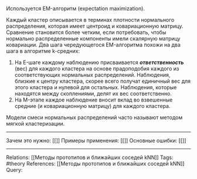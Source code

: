 Используется EM-алгоритм (expectation maximization). 

Каждый кластер описывается в терминах плотности нормального распределения, которая имеет центроид и ковариационную матрицу. Сравнение становится более четким, если потребовать, чтобы нормально распределенные компоненты имели скалярную матрицу ковариации. Два шага чередующегося EM-алгоритма похожи на два шага в алгоритме k-средних:
1. На E-шаге каждому наблюдению присваивается ***ответственность*** (вес) для каждого кластера на основе прадоподобия каждого из соответствующих нормальных распределений. Наблюдения, близкие к центру кластера, скорее всего получат единичный вес для этого кластера и нулевой для остальных. Наблюдения, которые находятся между скоплениями, делят их вес соответственно. 
2. На M-этапе каждое наблюдение вносит вклад во взвешенные средние (и ковариационную матрицу) для каждого кластера. 

Модели смеси нормальных распределений часто называют методом мягкой кластеризации. 

___
Зачем это нужно: [[]] 
Примеры применения: [[]] 
Основные ошибки: [[]]
___
Relations: [[Методы прототипов и ближайших соседей kNN]] 
Tags: #theory 
References: [[Методы прототипов и ближайших соседей kNN]] 
Query: 